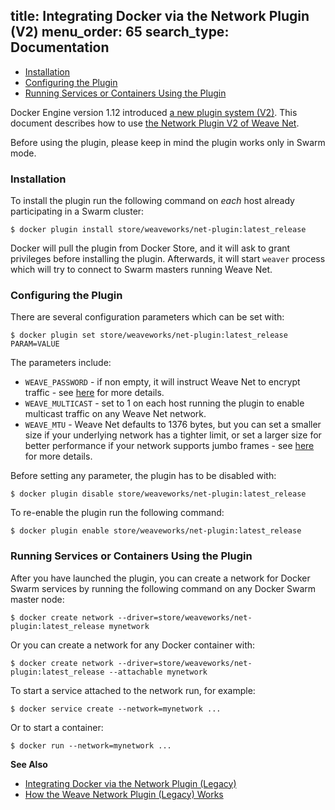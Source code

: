 
title: Integrating Docker via the Network Plugin (V2)
menu_order: 65
search_type: Documentation
---

 * [Installation](#installation)
 * [Configuring the Plugin](#configuring)
 * [Running Services or Containers Using the Plugin](#usage)

Docker Engine version 1.12 introduced [a new plugin system (V2)](https://github.com/moby/moby/commit/f37117045c5398fd3dca8016ea8ca0cb47e7312b).
This document describes how to use [the Network Plugin V2 of Weave Net](https://store.docker.com/plugins/weave-net-plugin).

Before using the plugin, please keep in mind the plugin works only in Swarm
mode.

### <a name="installation"></a>Installation

To install the plugin run the following command on _each_ host already
participating in a Swarm cluster:

    $ docker plugin install store/weaveworks/net-plugin:latest_release

Docker will pull the plugin from Docker Store, and it will ask to grant
privileges before installing the plugin. Afterwards, it will start `weaver`
process which will try to connect to Swarm masters running Weave Net.

### <a name="configuring"></a>Configuring the Plugin

There are several configuration parameters which can be set with:

    $ docker plugin set store/weaveworks/net-plugin:latest_release PARAM=VALUE

The parameters include:

* `WEAVE_PASSWORD` - if non empty, it will instruct Weave Net to encrypt
   traffic - see [here](/site/using-weave/security-untrusted-networks.md) for
   more details.
* `WEAVE_MULTICAST` - set to 1 on each host running the plugin to enable
  multicast traffic on any Weave Net network.
* `WEAVE_MTU` - Weave Net defaults to 1376 bytes, but you can set a
  smaller size if your underlying network has a tighter limit, or set
  a larger size for better performance if your network supports jumbo
  frames - see [here](/site/using-weave/fastdp.md#mtu) for more
  details.

Before setting any parameter, the plugin has to be disabled with:

    $ docker plugin disable store/weaveworks/net-plugin:latest_release

To re-enable the plugin run the following command:

    $ docker plugin enable store/weaveworks/net-plugin:latest_release

### <a name="usage"></a>Running Services or Containers Using the Plugin

After you have launched the plugin, you can create a network for Docker Swarm
services by running the following command on any Docker Swarm master node:

    $ docker create network --driver=store/weaveworks/net-plugin:latest_release mynetwork

Or you can create a network for any Docker container with:

    $ docker create network --driver=store/weaveworks/net-plugin:latest_release --attachable mynetwork

To start a service attached to the network run, for example:

    $ docker service create --network=mynetwork ...

Or to start a container:

    $ docker run --network=mynetwork ...

**See Also**

 * [Integrating Docker via the Network Plugin (Legacy)](/site/plugin.md)
 * [How the Weave Network Plugin (Legacy) Works](/site/plugin/plugin-how-it-works.md)
